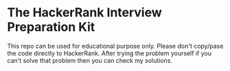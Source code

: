 # The HackerRank Interview Preparation Kit

This repo can be used for educational purpose only. Please don't copy/pase the code directly to HackerRank. After trying the problem yourself if you can't solve that problem then you can check my solutions.
